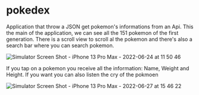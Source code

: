 # pokedex

Application that throw a JSON get pokemon's informations from an Api.
This the main of the application, we can see all the 151 pokemon of the first generation. 
There is a scroll view to scroll al the pokemon and there's also a search bar where you can search pokemon.

![Simulator Screen Shot - iPhone 13 Pro Max - 2022-06-24 at 11 50 46](https://user-images.githubusercontent.com/66513963/175512000-385e1eec-6f00-4c4a-8a05-ec7c5a2efa01.png)

If you tap on a pokemon you receive all the information: Name, Weight and Height. If you want you can also listen the cry of the pokmoen 

![Simulator Screen Shot - iPhone 13 Pro Max - 2022-06-27 at 15 46 22](https://user-images.githubusercontent.com/66513963/175956780-293aecd5-a98e-4fff-806f-bb34a9030efc.png)
